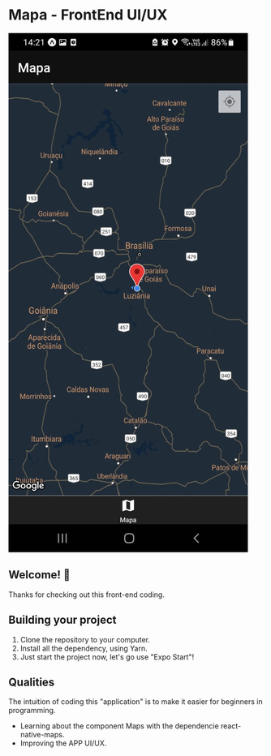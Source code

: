 # Mapa - FrontEnd UI/UX

![MAPA Photo Example](./assets/banner.jpeg)

## Welcome! 👋

Thanks for checking out this front-end coding.

## Building your project

1. Clone the repository to your computer.
2. Install all the dependency, using Yarn.
3. Just start the project now, let's go use "Expo Start"!

## Qualities

The intuition of coding this "application" is to make it easier for beginners in programming.

- Learning about the component Maps with the dependencie react-native-maps.
- Improving the APP UI/UX.
